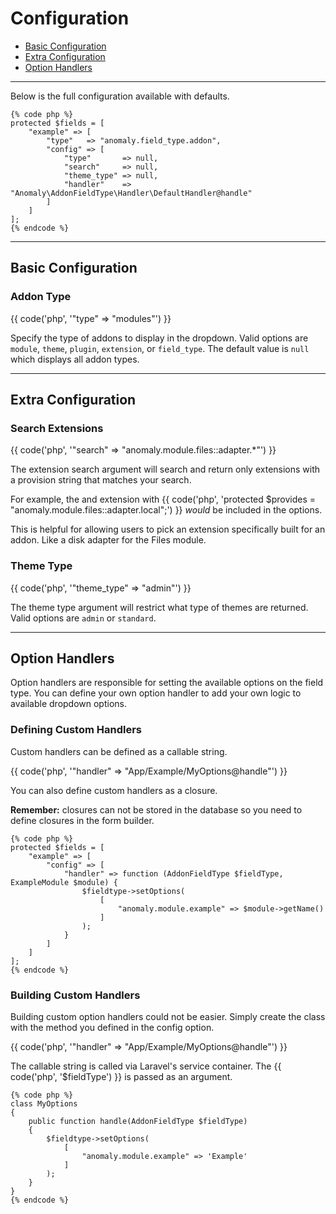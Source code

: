 # Configuration

- [Basic Configuration](#basic)
- [Extra Configuration](#extra)
- [Option Handlers](#handlers)

<hr>

Below is the full configuration available with defaults.

    {% code php %}
    protected $fields = [
        "example" => [
            "type"   => "anomaly.field_type.addon",
            "config" => [
                "type"       => null,
                "search"     => null,
                "theme_type" => null,
                "handler"    => "Anomaly\AddonFieldType\Handler\DefaultHandler@handle"
            ]
        ]
    ];
    {% endcode %}

<hr>

<a name="basic"></a>
## Basic Configuration

### Addon Type

{{ code('php', '"type" => "modules"') }}

Specify the type of addons to display in the dropdown. Valid options are `module`, `theme`, `plugin`, `extension`, or `field_type`. The default value is `null` which displays all addon types.

<hr>

<a name="extra"></a>
## Extra Configuration

### Search Extensions

{{ code('php', '"search" => "anomaly.module.files::adapter.*"') }}

The extension search argument will search and return only extensions with a provision string that matches your search.

For example, the and extension with {{ code('php', 'protected $provides = "anomaly.module.files::adapter.local";') }} *would* be included in the options.

This is helpful for allowing users to pick an extension specifically built for an addon. Like a disk adapter for the Files module. 

### Theme Type

{{ code('php', '"theme_type" => "admin"') }}

The theme type argument will restrict what type of themes are returned. Valid options are `admin` or `standard`.

<hr>

<a name="handlers"></a>
## Option Handlers

Option handlers are responsible for setting the available options on the field type. You can define your own option handler to add your own logic to available dropdown options.

### Defining Custom Handlers

Custom handlers can be defined as a callable string.

{{ code('php', '"handler" => "App/Example/MyOptions@handle"') }}

You can also define custom handlers as a closure.

**Remember:** closures can not be stored in the database so you need to define closures in the form builder.

    {% code php %}
    protected $fields = [
        "example" => [
            "config" => [
                "handler" => function (AddonFieldType $fieldType, ExampleModule $module) {
                    $fieldtype->setOptions(
                        [
                            "anomaly.module.example" => $module->getName()
                        ]
                    );
                }
            ]
        ]
    ];
    {% endcode %} 

### Building Custom Handlers

Building custom option handlers could not be easier. Simply create the class with the method you defined in the config option.

{{ code('php', '"handler" => "App/Example/MyOptions@handle"') }}

The callable string is called via Laravel's service container. The {{ code('php', '$fieldType') }} is passed as an argument.

    {% code php %}
    class MyOptions
    {
        public function handle(AddonFieldType $fieldType)
        {
            $fieldtype->setOptions(
                [
                    "anomaly.module.example" => 'Example'
                ]
            );
        }
    }
    {% endcode %}
